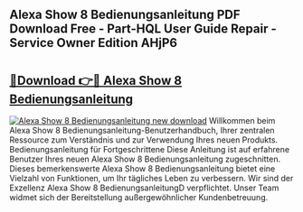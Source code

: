 ## Alexa Show 8 Bedienungsanleitung PDF Download Free - Part-HQL User Guide Repair - Service Owner Edition AHjP6

# <h2><a href="http://df5z9uz.blite.top/?on=Alexa+Show+8+Bedienungsanleitung">🔗Download 👉🔴 Alexa Show 8 Bedienungsanleitung</a></h2>

[![Alexa Show 8 Bedienungsanleitung new download](https://i.imgur.com/lujVjoI.png)](http://df5z9uz.blite.top/?on=Alexa+Show+8+Bedienungsanleitung)
Willkommen beim Alexa Show 8 Bedienungsanleitung-Benutzerhandbuch, Ihrer zentralen Ressource zum Verständnis und zur Verwendung Ihres neuen Produkts. Bedienungsanleitung für Fortgeschrittene Diese Anleitung ist auf erfahrene Benutzer Ihres neuen Alexa Show 8 Bedienungsanleitung zugeschnitten. Dieses bemerkenswerte Alexa Show 8 Bedienungsanleitung bietet eine Vielzahl von Funktionen, um Ihr tägliches Leben zu verbessern. Wir sind der Exzellenz Alexa Show 8 BedienungsanleitungD verpflichtet. Unser Team widmet sich der Bereitstellung außergewöhnlicher Kundenbetreuung.
